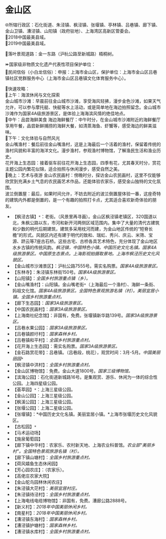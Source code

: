 # 金山区  
🌐所辖行政区：石化街道、朱泾镇、枫泾镇、张堰镇、亭林镇、吕巷镇、廊下镇、金山卫镇、漕泾镇、山阳镇（政府驻地）、上海湾区高新区管委会。  
🏅2018中国最美县域。  
🏅2019中国最美县域。  
  
🧭落叶景观道路：金一东路（沪杭公路至新城路）梧桐树。  
  
⏩国家级非物质文化遗产代表性项目保护单位：  
🔸民间信俗（小白龙信俗）：申报：上海市金山区，保护单位：上海市金山区吕巷镇社区党群服务中心（上海市金山区吕巷镇文化体育服务中心）。    
  
🧭快速攻略：       
🔸上午：海滨休闲与文化探索  
金山城市沙滩：早晨前往金山城市沙滩，享受海风轻拂，漫步金色沙滩，如果天气允许，可以参与摩托艇、快艇等水上活动，或是简单地在海边拍照留念。金山城市沙滩作为国家4A级旅游景区，是体验上海海滨风情的绝佳地点。  
🔸中午：品尝海鲜美食
海边海鲜餐厅：中午时分，在金山城市沙滩附近的海鲜餐厅享用午餐，品尝新鲜捕捞的海鲜大餐，如清蒸海鱼、虾蟹等，感受海边的鲜美滋味。  
🔸下午：文化体验与自然风光  
金山嘴渔村：餐后前往金山嘴渔村，这是上海最后一个活着的渔村，保留着传统的渔村风貌和丰富的海洋文化。漫步渔村，参观渔村博物馆，了解渔民生活和渔业历史。  
花开海上生态园：接着驱车前往花开海上生态园，四季有花，尤其春天时分，赏花主题公园内繁花似锦，适合拍照与休闲漫步，感受自然之美。  
🔸晚上：艺术与夜游
金山农民画村：傍晚时分，探访金山农民画村，这里不仅能够欣赏到充满乡土气息的农民画艺术作品，还能体验农家乐，感受金山独特的文化氛围。  
波兰倒置屋：最后，如果时间允许，不妨去附近的波兰倒置屋体验一番，这座奇特的建筑内外都是倒置的，是一个有趣的拍照打卡点，尤其适合喜欢新奇体验的朋友。  
  
* 【枫泾古镇】`*`：老街。（风景里再寻画）。金山区枫泾镇老镇区，320国道以北，朱枫公路以东，市河和新开河两侧区域范围内。集中了大量的清代古建筑和少数的明代后期建筑，建筑多采用枕河而建，为金山地区传统的“短脊长檐”的形式。风貌区内还有建于明代的致和、瑞虹、秀兴、庆云、米筛、宝源、跻云等7座古石桥。这些古宅、古桥各具艺术特色，充分体现了金山地区水乡古镇的传统风韵。*枫泾镇，中国特色小镇。中国历史文化名镇。国家4A级旅游景区。中国原生态景点。上海影视拍摄取景地。上海市枫泾历史文化风貌区。*  
* 【金山城市沙滩景区】：沪杭公路7555号。需实名购票。*国家4A级旅游景区。*  
* 【东林寺】：朱泾镇东林街150号。*国家4A级旅游景区。*  
* 【山阳镇】：*全国乡村旅游重点镇（乡）。*  
* 【金山嘴渔村】：山阳镇。金山嘴老街`*`（上海最后一个渔村）、海鲜一条街、妈祖文化馆。*国家4A级旅游景区。全国特色景观旅游名镇（村）。美丽宜居小镇。全国乡村旅游重点村。*  
* 【廊下生态园】：*国家3A级旅游景区。*  
* 【中国农民画村】：*国家3A级旅游景区。*  
* 【上海南社纪念馆】：非国有，免费。张堰镇新华路139号。*国家3A级旅游景区。*  
* 【吕巷水果公园】：*国家3A级旅游景区。*  
* 【吕巷镇颜圩村】：*国家森林乡村。*  
* 【吕巷镇和平村】：*全国乡村旅游重点村。*  
* 【花开海上生态园】：需实名购票。*国家3A级旅游景区。*  
* 【金石路赏花带】：吕巷镇。（吕巷段，桃花），观赏时间：3月-5月。*中国美丽田园*`*`  
* 【枫泾镇中洪村】：*全国乡村旅游重点村。*  
* 【金山区博物馆】：免费。金山大道1800号。*国家三级博物馆。*  
* 【滨海公园】：石化街道新城路16号。是集观赏、游乐、休闲为一体的综合性公园。上海四星级公园。  
* 【荟萃园】`*`：上海三星级公园。  
* 【金山公园】：上海三星级公园。  
* 【枫溪公园】：上海三星级公园。  
* 【张堰公园】：上海二星级公园。  
* 【张堰镇】：*中国历史文化名镇。美丽宜居小镇。*上海市张堰历史文化风貌区。  
* 【古松园】`*`  
* 【马术运动场】  
* 【施泉葡萄园】  
* 【廊下镇中华村】：农家乐、农村新天地、上海农业科普馆。*农业部“美丽乡村”。全国特色景观旅游名镇（村）。*  
* 【廊下镇山塘村】：*全国乡村旅游重点村。*  
* 【荷风嬉鱼生态休闲园】  
* 【芳心园农庄】：（农家乐）。  
* 【高佬庄农家大院】  
* 【金山鸵鸟园林休闲农庄】  
* 【朱泾镇大茫村】：*美丽宜居村庄。*  
* 【朱泾镇待泾村】：*全国乡村旅游重点村。*  
* 【上海电线电缆博物馆】：非国有，免费。漕廊公路2888号。  
* 【新义村】：*2018年中国美丽休闲乡村。*  
* 【南星村】：*2018年中国美丽休闲乡村。*  
* 【漕泾镇东海村】：*国家森林乡村。*  
* 【漕泾镇护塘村】：*国家森林乡村。*  
* 【漕泾镇水库村】：*全国乡村旅游重点村。*  